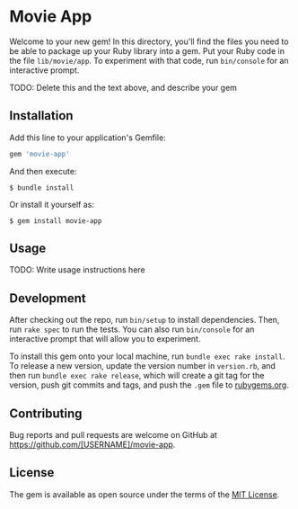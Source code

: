 # Movie App

Welcome to your new gem! In this directory, you'll find the files you need to be able to package up your Ruby library into a gem. Put your Ruby code in the file `lib/movie/app`. To experiment with that code, run `bin/console` for an interactive prompt.

TODO: Delete this and the text above, and describe your gem

## Installation

Add this line to your application's Gemfile:

```ruby
gem 'movie-app'
```

And then execute:

    $ bundle install

Or install it yourself as:

    $ gem install movie-app

## Usage

TODO: Write usage instructions here

## Development

After checking out the repo, run `bin/setup` to install dependencies. Then, run `rake spec` to run the tests. You can also run `bin/console` for an interactive prompt that will allow you to experiment.

To install this gem onto your local machine, run `bundle exec rake install`. To release a new version, update the version number in `version.rb`, and then run `bundle exec rake release`, which will create a git tag for the version, push git commits and tags, and push the `.gem` file to [rubygems.org](https://rubygems.org).

## Contributing

Bug reports and pull requests are welcome on GitHub at https://github.com/[USERNAME]/movie-app.


## License

The gem is available as open source under the terms of the [MIT License](https://opensource.org/licenses/MIT).
